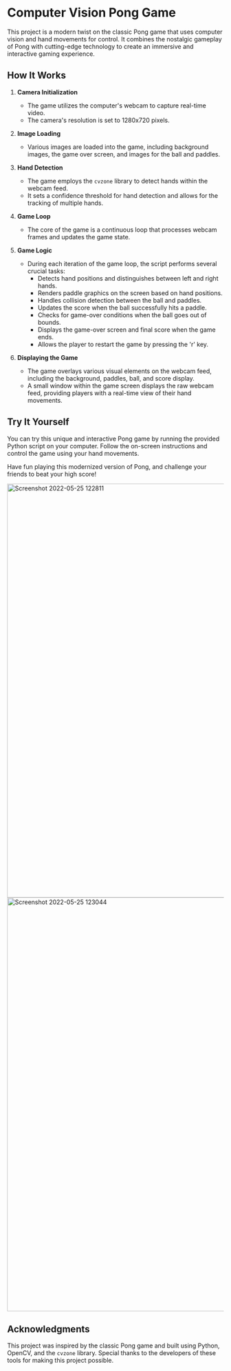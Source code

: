 # Computer Vision Pong Game

This project is a modern twist on the classic Pong game that uses computer vision and hand movements for control. It combines the nostalgic gameplay of Pong with cutting-edge technology to create an immersive and interactive gaming experience.

## How It Works

1. **Camera Initialization**
   - The game utilizes the computer's webcam to capture real-time video.
   - The camera's resolution is set to 1280x720 pixels.

2. **Image Loading**
   - Various images are loaded into the game, including background images, the game over screen, and images for the ball and paddles.

3. **Hand Detection**
   - The game employs the `cvzone` library to detect hands within the webcam feed.
   - It sets a confidence threshold for hand detection and allows for the tracking of multiple hands.

4. **Game Loop**
   - The core of the game is a continuous loop that processes webcam frames and updates the game state.

5. **Game Logic**
   - During each iteration of the game loop, the script performs several crucial tasks:
     - Detects hand positions and distinguishes between left and right hands.
     - Renders paddle graphics on the screen based on hand positions.
     - Handles collision detection between the ball and paddles.
     - Updates the score when the ball successfully hits a paddle.
     - Checks for game-over conditions when the ball goes out of bounds.
     - Displays the game-over screen and final score when the game ends.
     - Allows the player to restart the game by pressing the 'r' key.

6. **Displaying the Game**
   - The game overlays various visual elements on the webcam feed, including the background, paddles, ball, and score display.
   - A small window within the game screen displays the raw webcam feed, providing players with a real-time view of their hand movements.

## Try It Yourself

You can try this unique and interactive Pong game by running the provided Python script on your computer. Follow the on-screen instructions and control the game using your hand movements.

Have fun playing this modernized version of Pong, and challenge your friends to beat your high score!

<img width="960" alt="Screenshot 2022-05-25 122811" src="https://user-images.githubusercontent.com/72940291/170199721-fb825697-ca7c-4a0f-a2b2-178039cab8d4.png">
<img width="960" alt="Screenshot 2022-05-25 123044" src="https://user-images.githubusercontent.com/72940291/170200192-54c3a0d4-b754-4b36-b286-c0ee6bb8b9e5.png">

## Acknowledgments

This project was inspired by the classic Pong game and built using Python, OpenCV, and the `cvzone` library. Special thanks to the developers of these tools for making this project possible.
